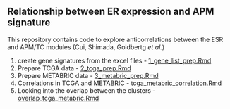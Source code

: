 ## Relationship between ER expression and APM signature

This repository contains code to explore anticorrelations between the ESR and APM/TC modules (Cui, Shimada, Goldbertg *et al.*)

1. create gene signatures from the excel files - [1_gene_list_prep.Rmd](src/1_gene_list_prep.Rmd)
2. Prepare TCGA data - [2_tcga_prep.Rmd](src/2_tcga_prep.Rmd)
3. Prepare METABRIC data - [3_metabric_prep.Rmd](src/3_metabric_prep.Rmd)
4. Correlations in TCGA and METABRIC - [tcga_metabric_correlation.Rmd](src/tcga_metabric_correlation.Rmd)
5. Looking into the overlap between the clusters - [overlap_tcga_metabric.Rmd](src/overlap_tcga_metabric.Rmd)
